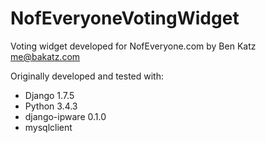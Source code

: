 # NofEveryoneVotingWidget
Voting widget developed for NofEveryone.com by Ben Katz <me@bakatz.com>

Originally developed and tested with:
* Django 1.7.5
* Python 3.4.3
* django-ipware 0.1.0
* mysqlclient
